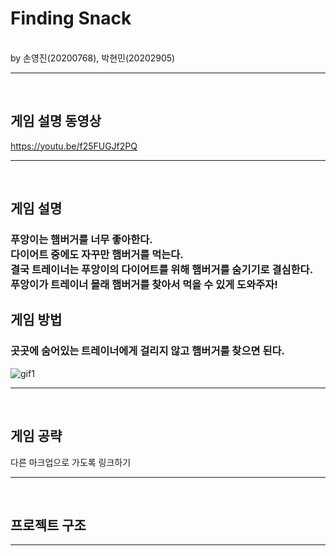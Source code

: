 # Finding Snack
<br/>
by 손영진(20200768), 박현민(20202905)
<hr/>
<br/>

## 게임 설명 동영상 

https://youtu.be/f25FUGJf2PQ

<hr/>
<br/>


## 게임 설명 




<h3> 푸앙이는 햄버거를 너무 좋아한다.<br/>다이어트 중에도 자꾸만 햄버거를 먹는다.<br/>결국 트레이너는 푸앙이의 다이어트를 위해 햄버거를 숨기기로 결심한다.<br/>푸앙이가 트레이너 몰래 햄버거를 찾아서 먹을 수 있게 도와주자!<br/></h3>



## 게임 방법

<h3> 곳곳에 숨어있는 트레이너에게 걸리지 않고 햄버거를 찾으면 된다. </h3>

![gif1](https://user-images.githubusercontent.com/68492498/144746187-5af3896f-8503-4b6b-96ba-17ec5f33185d.gif)


<hr/>
<br/>

## 게임 공략 

다른 마크업으로 가도록 링크하기  

<hr/>
<br/>


## 프로젝트 구조 

<hr/>
<br/>



